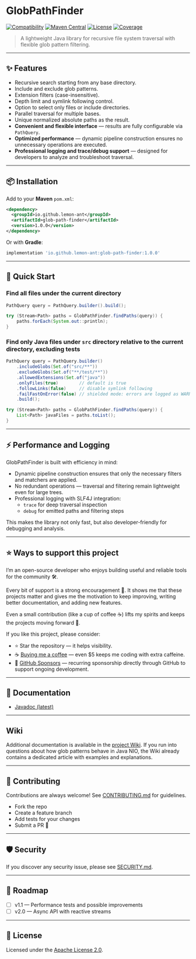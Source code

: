 # GlobPathFinder

[![Compatibility](https://github.com/lemon-ant/glob-path-finder/actions/workflows/publish-02-compat-test.yml/badge.svg)](https://github.com/lemon-ant/glob-path-finder/actions/workflows/publish-02-compat-test.yml)
[![Maven Central](https://img.shields.io/maven-central/v/io.github.lemon-ant/glob-path-finder.svg)](https://search.maven.org/artifact/io.github.lemon-ant/glob-path-finder)
[![License](https://img.shields.io/badge/license-Apache%202.0-blue.svg)](LICENSE)
[![Coverage](https://img.shields.io/codecov/c/github/lemon-ant/glob-path-finder)](https://codecov.io/gh/lemon-ant/glob-path-finder)

> A lightweight Java library for recursive file system traversal with flexible glob pattern filtering.

---

## ✨ Features

- Recursive search starting from any base directory.
- Include and exclude glob patterns.
- Extension filters (case-insensitive).
- Depth limit and symlink following control.
- Option to select only files or include directories.
- Parallel traversal for multiple bases.
- Unique normalized absolute paths as the result.
- **Convenient and flexible interface** — results are fully configurable via `PathQuery`.
- **Optimized performance** — dynamic pipeline construction ensures no unnecessary operations are executed.
- **Professional logging and trace/debug support** — designed for developers to analyze and troubleshoot traversal.

---

## 📦 Installation

Add to your **Maven** `pom.xml`:

```xml
<dependency>
  <groupId>io.github.lemon-ant</groupId>
  <artifactId>glob-path-finder</artifactId>
  <version>1.0.0</version>
</dependency>
```

Or with **Gradle**:

```groovy
implementation 'io.github.lemon-ant:glob-path-finder:1.0.0'
```

---

## 🚀 Quick Start

### Find all files under the current directory

```java
PathQuery query = PathQuery.builder().build();

try (Stream<Path> paths = GlobPathFinder.findPaths(query)) {
    paths.forEach(System.out::println);
}
```

### Find only Java files under `src` directory relative to the current directory, excluding tests

```java
PathQuery query = PathQuery.builder()
    .includeGlobs(Set.of("src/**"))
    .excludeGlobs(Set.of("**/test/**"))
    .allowedExtensions(Set.of("java"))
    .onlyFiles(true)        // default is true
    .followLinks(false)     // disable symlink following
    .failFastOnError(false) // shielded mode: errors are logged as WARN, traversal continues
    .build();

try (Stream<Path> paths = GlobPathFinder.findPaths(query)) {
    List<Path> javaFiles = paths.toList();
}
```

---

## ⚡ Performance and Logging

GlobPathFinder is built with efficiency in mind:

- Dynamic pipeline construction ensures that only the necessary filters and matchers are applied.
- No redundant operations — traversal and filtering remain lightweight even for large trees.
- Professional logging with SLF4J integration:
    - `trace` for deep traversal inspection
    - `debug` for emitted paths and filtering steps

This makes the library not only fast, but also developer-friendly for debugging and analysis.

---

## ⭐ Ways to support this project

I’m an open-source developer who enjoys building useful and reliable tools for the community 🛠️.

Every bit of support is a strong encouragement 🌱. It shows me that these projects matter and gives me the motivation
to keep improving, writing better documentation, and adding new features.

Even a small contribution (like a cup of coffee ☕) lifts my spirits and keeps the projects moving forward 🙌.

If you like this project, please consider:

- ⭐ Star the repository — it helps visibility.
- ☕ [Buying me a coffee](https://buymeacoffee.com/antonlem) — even $5 keeps me coding with extra caffeine.
- 💖 [GitHub Sponsors](https://github.com/sponsors/AntonLem) — recurring sponsorship directly through GitHub to support ongoing development.

---

## 📖 Documentation

- [Javadoc (latest)](https://javadoc.io/doc/io.github.lemon-ant/glob-path-finder)

---

## Wiki

Additional documentation is available in the [project Wiki](../../wiki).
If you run into questions about how glob patterns behave in Java NIO, the Wiki already contains a dedicated article with examples and explanations.

---

## 🤝 Contributing

Contributions are always welcome!
See [CONTRIBUTING.md](CONTRIBUTING.md) for guidelines.

- Fork the repo
- Create a feature branch
- Add tests for your changes
- Submit a PR 🚀

---

## 🛡️ Security

If you discover any security issue, please see [SECURITY.md](SECURITY.md).

---

## 📅 Roadmap

- [ ] v1.1 — Performance tests and possible improvements
- [ ] v2.0 — Async API with reactive streams

---

## 📜 License

Licensed under the [Apache License 2.0](LICENSE).
